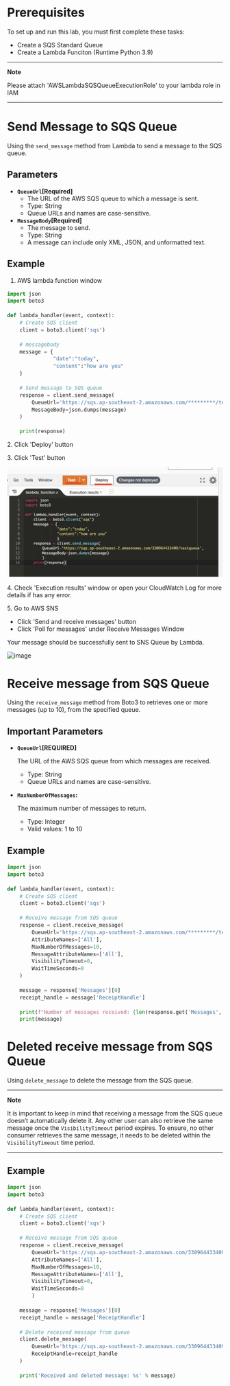 # Prerequisites

To set up and run this lab, you must first complete these tasks:

* Create a SQS Standard Queue
* Create a Lambda Funciton (Runtime Python 3.9)

---
**Note**

Please attach 'AWSLambdaSQSQueueExecutionRole' to your lambda role in IAM

---

# Send Message to SQS Queue&#x20;

Using the `send_message` method from Lambda to send a message to the SQS queue.&#x20;

## **Parameters**

* **`QueueUrl`\[Required]**
  * The URL of the AWS SQS queue to which a message is sent.
  * Type: String
  * Queue URLs and names are case-sensitive.
* **`MessageBody`\[Required]**
  * The message to send.&#x20;
  * Type: String
  * A message can include only XML, JSON, and unformatted text.

## Example

1. AWS lambda function window&#x20;

```python
import json
import boto3

def lambda_handler(event, context):
    # Create SQS client
    client = boto3.client('sqs')
    
    # messagebody
    message = {
               "date":"today",
               "content":"how are you"
    }
    
    # Send message to SQS queue
    response = client.send_message(
        QueueUrl='https://sqs.ap-southeast-2.amazonaws.com/*********/testqueue',
        MessageBody=json.dumps(message)
    )
    
    print(response)
```

2\.  Click 'Deploy' button

3\.  Click 'Test' button&#x20;

![](https://github.com/miaaaalu/Aws/blob/readme/.gitbook/assets/Screen%20Shot%202022-01-22%20at%203.51.49%20PM.png?raw=true)

4\. Check 'Execution results' window or open your CloudWatch Log for more details if has any error.

5\. Go to AWS SNS

* Click 'Send and receive messages' button
* Click 'Poll for messages' under Receive Messages Window

Your message should be successfully sent to SNS Queue by Lambda.

![image](https://user-images.githubusercontent.com/90841192/150666779-87e3f8d2-9f89-474f-9f0d-a528f2af372a.png)

# Receive message from SQS Queue

Using the `receive_message` method from Boto3 to retrieves one or more messages (up to 10), from the specified queue.

## Important Parameters&#x20;

*   **`QueueUrl`\[REQUIRED]**

    The URL of the AWS SQS queue from which messages are received.

    * Type: String
    * Queue URLs and names are case-sensitive.
*   **`MaxNumberOfMessages`:**&#x20;

    The maximum number of messages to return.

    * Type: Integer
    * Valid values: 1 to 10

## Example

```python
import json
import boto3

def lambda_handler(event, context):
    # Create SQS client
    client = boto3.client('sqs')
    
    # Receive message from SQS queue
    response = client.receive_message(
        QueueUrl='https://sqs.ap-southeast-2.amazonaws.com/*********/testqueue',
        AttributeNames=['All'],
        MaxNumberOfMessages=10,
        MessageAttributeNames=['All'],
        VisibilityTimeout=0,
        WaitTimeSeconds=0
    )
    
    message = response['Messages'][0]
    receipt_handle = message['ReceiptHandle']
    
    print(f"Number of messages received: {len(response.get('Messages', []))}")
    print(message)
```

# Deleted receive message from SQS Queue

&#x20;Using `delete_message` to delete the message from the SQS queue.

---
**Note**

It is important to keep in mind that receiving a message from the SQS queue doesn’t automatically delete it. Any other user can also retrieve the same message once the `VisibilityTimeout` period expires. To ensure, no other consumer retrieves the same message, it needs to be deleted within the `VisibilityTimeout` time period.

---

## Example

```python
import json
import boto3

def lambda_handler(event, context):
    # Create SQS client
    client = boto3.client('sqs')
    
    # Receive message from SQS queue
    response = client.receive_message(
        QueueUrl='https://sqs.ap-southeast-2.amazonaws.com/330964433409/testqueue',
        AttributeNames=['All'],
        MaxNumberOfMessages=10,
        MessageAttributeNames=['All'],
        VisibilityTimeout=0,
        WaitTimeSeconds=0
        )
    
    message = response['Messages'][0]
    receipt_handle = message['ReceiptHandle']
    
    # Delete received message from queue
    client.delete_message(
        QueueUrl='https://sqs.ap-southeast-2.amazonaws.com/330964433409/testqueue',
        ReceiptHandle=receipt_handle
    )
    
    print('Received and deleted message: %s' % message)
```
